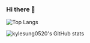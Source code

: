 ### Hi there 👋

![Top Langs](https://github-readme-stats.vercel.app/api/top-langs/?username=kylesung0520&hide_progress=true&theme=transparent)

![kylesung0520's GitHub stats](https://github-readme-stats.vercel.app/api?username=kylesung0520&rank_icon=github&theme=transparent)
<!--
**kylesung0520/kylesung0520** is a ✨ _special_ ✨ repository because its `README.md` (this file) appears on your GitHub profile.

Here are some ideas to get you started:

- 🔭 I’m currently working on ...
- 🌱 I’m currently learning ...
- 👯 I’m looking to collaborate on ...
- 🤔 I’m looking for help with ...
- 💬 Ask me about ...
- 📫 How to reach me: ...
- 😄 Pronouns: ...
- ⚡ Fun fact: ...
-->
